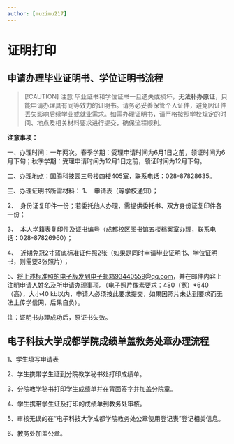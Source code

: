 ```yaml
---
author: [muzimu217]
---
```


# 证明打印

## 申请办理毕业证明书、学位证明书流程

> [!CAUTION] 注意
> 毕业证书和学位证书一旦遗失或损坏，**无法补办原证**，只能申请办理具有同等效力的证明书。请务必妥善保管个人证件，避免因证件丢失影响后续学业或就业需求。如需办理证明书，请严格按照学校规定的时间、地点及相关材料要求进行提交，确保流程顺利。

**注意事项：**

一、办理时间：一年两次。春季学期：受理申请时间为6月1日之前，领证时间为6月下旬；秋季学期：受理申请时间为12月1日之前，领证时间为12月下旬。

二、办理地点：国腾科技园三号楼四楼405室，联系电话：028-87828635。

三、办理证明书所需材料：
1、 申请表（等学校通知）；

2、 身份证复印件一份；若委托他人办理，需提供委托书、双方身份证复印件各一份；

3、 本人学籍表复印件及证书编号（成都校区图书馆五楼档案室办理，联系电话：028-87826960）；

4、 近期免冠2寸蓝底标准证件照2张（如果是同时申请毕业证明书、学位证明书，则需要3张照片）；

5、将上述标准照的电子版发到电子邮箱93440559@qq.com，并在邮件内容上注明申请人姓名及所申请办理事项。（电子照片像素要求：480（宽）*640（高），大小40 kb以内，申请人必须按此要求提交，如果因照片未达到要求而无法上传学信网，后果自负）。

注：证明书办理成功后，原证书失效。

## 电子科技大学成都学院成绩单盖教务处章办理流程

1、学生填写申请表

2、学生携带学生证到分院教学秘书处打印成绩单。 

3、分院教学秘书打印学生成绩单并在背面签字并加盖分院章。 

4、学生携带学生证及打印的成绩单到教务处审核。 

5、审核无误的在“电子科技大学成都学院教务处公章使用登记表”登记相关信息。 

6、教务处加盖公章。

